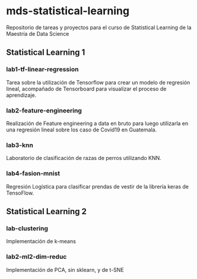 # mds-statistical-learning
Repositorio de tareas y proyectos para el curso de Statistical Learning de la Maestría de Data Science

## Statistical Learning 1
### lab1-tf-linear-regression
Tarea sobre la utilización de Tensorflow para crear un modelo de regresión lineal, acompañado de Tensorboard para visualizar el proceso de aprendizaje.

### lab2-feature-engineering
Realización de Feature engineering a data en bruto para luego utilizarla en una regresión lineal sobre los caso de Covid19 en Guatemala.

### lab3-knn
Laboratorio de clasificación de razas de perros utilizando KNN.

### lab4-fasion-mnist
Regresión Logística para clasificar prendas de vestir de la librería keras de TensoFlow.

## Statistical Learning 2
### lab-clustering
Implementación de k-means

### lab2-ml2-dim-reduc
Implementación de PCA, sin sklearn, y de t-SNE

